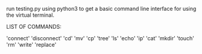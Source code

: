 run testing.py using python3 to get a basic command line interface for using the virtual terminal.

LIST OF COMMANDS:

'connect'
'disconnect'
'cd'
'mv'
'cp'
'tree'
'ls'
'echo'
'ip'
'cat'
'mkdir'
'touch'
'rm'
'write'
'replace'
